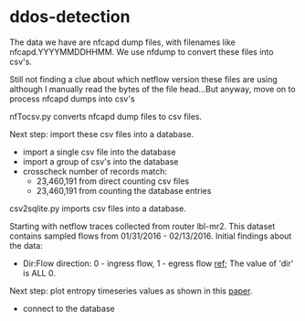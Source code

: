 # ddos-detection

The data we have are nfcapd dump files, with filenames like nfcapd.YYYYMMDDHHMM. We use nfdump to convert these files into csv's.

Still not finding a clue about which netflow version these files are using although I manually read the bytes of the file head...But anyway, move on to process nfcapd dumps into csv's

nfTocsv.py converts nfcapd dump files to csv files.

Next step: import these csv files into a database. 
- import a single csv file into the database
- import a group of csv's into the database
 - crosscheck number of records match: 
   - 23,460,191 from direct counting csv files
   - 23,460,191 from counting the database entries

csv2sqlite.py imports csv files into a database.

Starting with netflow traces collected from router lbl-mr2. This dataset contains sampled flows from 01/31/2016 - 02/13/2016.
Initial findings about the data:
- Dir:Flow direction: 0 - ingress flow, 1 - egress flow [ref](http://www.cisco.com/en/US/technologies/tk648/tk362/technologies_white_paper09186a00800a3db9.html); The value of 'dir' is ALL 0. 

Next step: plot entropy timeseries values as shown in this [paper](https://users.ece.cmu.edu/~vsekar/papers/imcfp04-nychis.pdf).
- connect to the database

